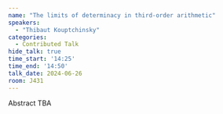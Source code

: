 ```yaml
---
name: "The limits of determinacy in third-order arithmetic"
speakers:
  - "Thibaut Kouptchinsky"
categories:
  - Contributed Talk
hide_talk: true
time_start: '14:25'
time_end: '14:50'
talk_date: 2024-06-26
room: J431
---
```


Abstract TBA
